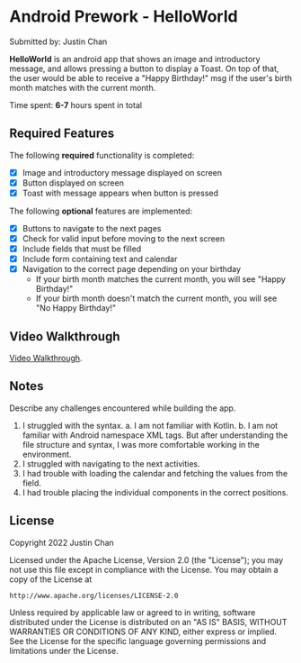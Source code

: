 # Android Prework - HelloWorld

Submitted by: Justin Chan

**HelloWorld** is an android app that shows an image and introductory message, and allows pressing a button to display a Toast. On top of that, the user would be able to receive a "Happy Birthday!" msg if the user's birth month matches with the current month.

Time spent: **6-7** hours spent in total

## Required Features

The following **required** functionality is completed:

* [X] Image and introductory message displayed on screen
* [X] Button displayed on screen
* [X] Toast with message appears when button is pressed 

The following **optional** features are implemented:

* [X] Buttons to navigate to the next pages 
* [X] Check for valid input before moving to the next screen 
* [X] Include fields that must be filled
* [X] Include form containing text and calendar 
* [X] Navigation to the correct page depending on your birthday
    - If your birth month matches the current month, you will see "Happy Birthday!"
    - If your birth month doesn't match the current month, you will see "No Happy Birthday!" 

## Video Walkthrough
[Video Walkthrough](https://drive.google.com/file/d/1tGCYy3cQLdHQrC3LiMvi6x0mhCzDRihv/view?usp=sharing).  

## Notes
Describe any challenges encountered while building the app.
1. I struggled with the syntax. 
   a. I am not familiar with Kotlin.
   b. I am not familiar with Android namespace XML tags. But after understanding the file structure and syntax, I was more comfortable working in the environment.
2. I struggled with navigating to the next activities. 
3. I had trouble with loading the calendar and fetching the values from the field.
4. I had trouble placing the individual components in the correct positions.

## License

Copyright 2022 Justin Chan

Licensed under the Apache License, Version 2.0 (the "License");
you may not use this file except in compliance with the License.
You may obtain a copy of the License at

    http://www.apache.org/licenses/LICENSE-2.0

Unless required by applicable law or agreed to in writing, software
distributed under the License is distributed on an "AS IS" BASIS,
WITHOUT WARRANTIES OR CONDITIONS OF ANY KIND, either express or implied.
See the License for the specific language governing permissions and
limitations under the License.
